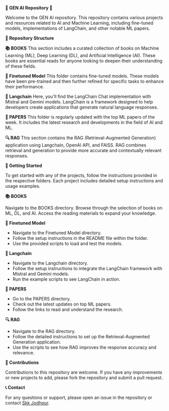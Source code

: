 **🌟 GEN AI Repository 🌟**

Welcome to the GEN AI repository. This repository contains various projects and resources related to AI and Machine Learning, including fine-tuned models, implementations of LangChain, and other notable ML papers.

**📂 Repository Structure**

**📚 BOOKS**
This section includes a curated collection of books on Machine Learning (ML), Deep Learning (DL), and Artificial Intelligence (AI). These books are essential reads for anyone looking to deepen their understanding of these fields.

**🔧 Finetuned Model**
This folder contains fine-tuned models. These models have been pre-trained and then further refined for specific tasks to enhance their performance.

**🧠 Langchain**
Here, you'll find the LangChain Chat implementation with Mistral and Gemini models. LangChain is a framework designed to help developers create applications that generate natural language responses.

**📄 PAPERS**
This folder is regularly updated with the top ML papers of the week. It includes the latest research and developments in the field of AI and ML.

**🔍 RAG**
This section contains the RAG (Retrieval-Augmented Generation) application using Langchain, OpenAI API, and FAISS. RAG combines retrieval and generation to provide more accurate and contextually relevant responses.

**🚀 Getting Started**

To get started with any of the projects, follow the instructions provided in the respective folders. Each project includes detailed setup instructions and usage examples.

**📚 BOOKS**

Navigate to the BOOKS directory.
Browse through the selection of books on ML, DL, and AI.
Access the reading materials to expand your knowledge.

**🔧 Finetuned Model**
- Navigate to the Finetuned Model directory.
- Follow the setup instructions in the README file within the folder.
- Use the provided scripts to load and test the models.

**🧠 Langchain**
- Navigate to the Langchain directory.
- Follow the setup instructions to integrate the LangChain framework with Mistral and Gemini models.
- Run the example scripts to see LangChain in action.

**📄 PAPERS**
- Go to the PAPERS directory.
- Check out the latest updates on top ML papers.
- Follow the links to read and understand the research.

**🔍 RAG**
- Navigate to the RAG directory.
- Follow the detailed instructions to set up the Retrieval-Augmented Generation application.
- Use the scripts to see how RAG improves the response accuracy and relevance.

**🤝 Contributions**

Contributions to this repository are welcome. If you have any improvements or new projects to add, please fork the repository and submit a pull request.

**📞 Contact**

For any questions or support, please open an issue in the repository or contact [Skk Jodhpur](mailto:Skk.jodhpur@gmail.com).

